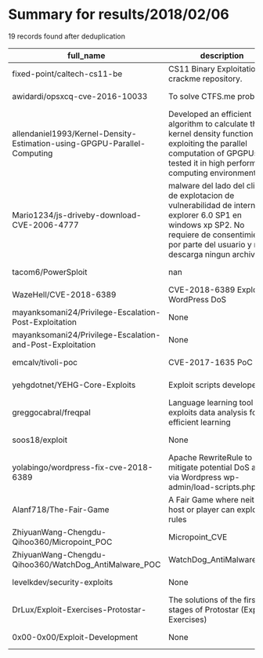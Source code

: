 
# Summary for results/2018/02/06
    
19 records found after deduplication

| full_name | description | html_url | matched_list | matched_count | pushed_at | size | stargazers_count | language | forks_count |
|--------------------------------------------------------------------------|------------------------------------------------------------------------------------------------------------------------------------------------------------------------------------------------|---------------------------------------------------------------------------------------------|----------------------|-----------------|---------------------------|--------|--------------------|------------|---------------|
| fixed-point/caltech-cs11-be | CS11 Binary Exploitation crackme repository. | https://github.com/fixed-point/caltech-cs11-be | ['exploit'] | 1 | 2018-02-06 04:01:09+00:00 | 360 | 7 | C | 2 |
| awidardi/opsxcq-cve-2016-10033 | To solve CTFS.me problem | https://github.com/awidardi/opsxcq-cve-2016-10033 | ['cve-2'] | 1 | 2018-02-06 09:15:38+00:00 | 525 | 1 | PHP | 0 |
| allendaniel1993/Kernel-Density-Estimation-using-GPGPU-Parallel-Computing | Developed an efficient algorithm to calculate the kernel density function exploiting the parallel computation of GPGPUs and tested it in high performance computing environment | https://github.com/allendaniel1993/Kernel-Density-Estimation-using-GPGPU-Parallel-Computing | ['exploit'] | 1 | 2018-02-06 21:50:43+00:00 | 4 | 0 | C++ | 0 |
| Mario1234/js-driveby-download-CVE-2006-4777 | malware del lado del cliente de explotacion de vulnerabilidad de internet explorer 6.0 SP1 en windows xp SP2. No requiere de consentimiento por parte del usuario y no descarga ningun archivo | https://github.com/Mario1234/js-driveby-download-CVE-2006-4777 | ['cve-2'] | 1 | 2018-02-06 16:24:10+00:00 | 10 | 0 | JavaScript | 0 |
| tacom6/PowerSploit | nan | https://github.com/tacom6/PowerSploit | ['sploit'] | 1 | 2018-02-06 15:55:27+00:00 | 8488 | 0 | PowerShell | 0 |
| WazeHell/CVE-2018-6389 | CVE-2018-6389 Exploit In WordPress DoS | https://github.com/WazeHell/CVE-2018-6389 | ['cve-2', 'exploit'] | 2 | 2018-02-06 15:36:29+00:00 | 5 | 79 | Python | 38 |
| mayanksomani24/Privilege-Escalation-Post-Exploitation | None | https://github.com/mayanksomani24/Privilege-Escalation-Post-Exploitation | ['exploit'] | 1 | 2018-02-06 11:51:38+00:00 | 0 | 0 | | 0 |
| mayanksomani24/Privilege-Escalation-and-Post-Exploitation | None | https://github.com/mayanksomani24/Privilege-Escalation-and-Post-Exploitation | ['exploit'] | 1 | 2018-02-06 11:51:13+00:00 | 0 | 0 | | 0 |
| emcalv/tivoli-poc | CVE-2017-1635 PoC code | https://github.com/emcalv/tivoli-poc | ['cve poc'] | 1 | 2018-02-06 12:14:06+00:00 | 7 | 1 | Python | 0 |
| yehgdotnet/YEHG-Core-Exploits | Exploit scripts developed | https://github.com/yehgdotnet/YEHG-Core-Exploits | ['exploit'] | 1 | 2018-02-06 13:12:05+00:00 | 1497 | 1 | Ruby | 2 |
| greggocabral/freqpal | Language learning tool that exploits data analysis for efficient learning | https://github.com/greggocabral/freqpal | ['exploit'] | 1 | 2018-02-06 18:37:47+00:00 | 5769 | 0 | HTML | 0 |
| soos18/exploit | None | https://github.com/soos18/exploit | ['exploit'] | 1 | 2018-02-06 04:00:49+00:00 | 0 | 0 | | 0 |
| yolabingo/wordpress-fix-cve-2018-6389 | Apache RewriteRule to mitigate potential DoS attack via Wordpress wp-admin/load-scripts.php file | https://github.com/yolabingo/wordpress-fix-cve-2018-6389 | ['cve-2'] | 1 | 2018-02-06 01:46:23+00:00 | 3 | 1 | | 1 |
| Alanf718/The-Fair-Game | A Fair Game where neither host or player can exploit the rules | https://github.com/Alanf718/The-Fair-Game | ['exploit'] | 1 | 2018-02-06 00:36:15+00:00 | 1 | 0 | | 0 |
| ZhiyuanWang-Chengdu-Qihoo360/Micropoint_POC | Micropoint_CVE | https://github.com/ZhiyuanWang-Chengdu-Qihoo360/Micropoint_POC | ['cve poc'] | 1 | 2018-02-06 01:23:07+00:00 | 66 | 1 | | 0 |
| ZhiyuanWang-Chengdu-Qihoo360/WatchDog_AntiMalware_POC | WatchDog_AntiMalware_CVE | https://github.com/ZhiyuanWang-Chengdu-Qihoo360/WatchDog_AntiMalware_POC | ['cve poc'] | 1 | 2018-02-06 01:23:31+00:00 | 17 | 1 | | 0 |
| levelkdev/security-exploits | None | https://github.com/levelkdev/security-exploits | ['exploit'] | 1 | 2018-02-06 20:27:16+00:00 | 115 | 0 | JavaScript | 0 |
| DrLux/Exploit-Exercises-Protostar- | The solutions of the first 5 stages of Protostar (Exploit-Exercises) | https://github.com/DrLux/Exploit-Exercises-Protostar- | ['exploit'] | 1 | 2018-02-06 15:16:06+00:00 | 7 | 2 | | 1 |
| 0x00-0x00/Exploit-Development | None | https://github.com/0x00-0x00/Exploit-Development | ['exploit'] | 1 | 2018-02-06 19:26:27+00:00 | 981 | 0 | Python | 3 |
